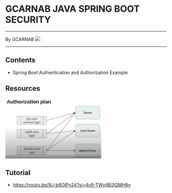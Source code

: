 # GCARNAB JAVA SPRING BOOT SECURITY

---

By GCARNAB <a href='https://github.com/gcarnab'> <img src='https://avatars.githubusercontent.com/u/15156604?v=4' width="50"/></a>

---

## Contents

- Spring Boot Authentication and Authorization Example

## Resources
<img src='img\Screenshot_01.png' width="300"/>

## Tutorial
- https://youtu.be/9J-b6OlPy24?si=4v9-TWvj8E0QMH8y